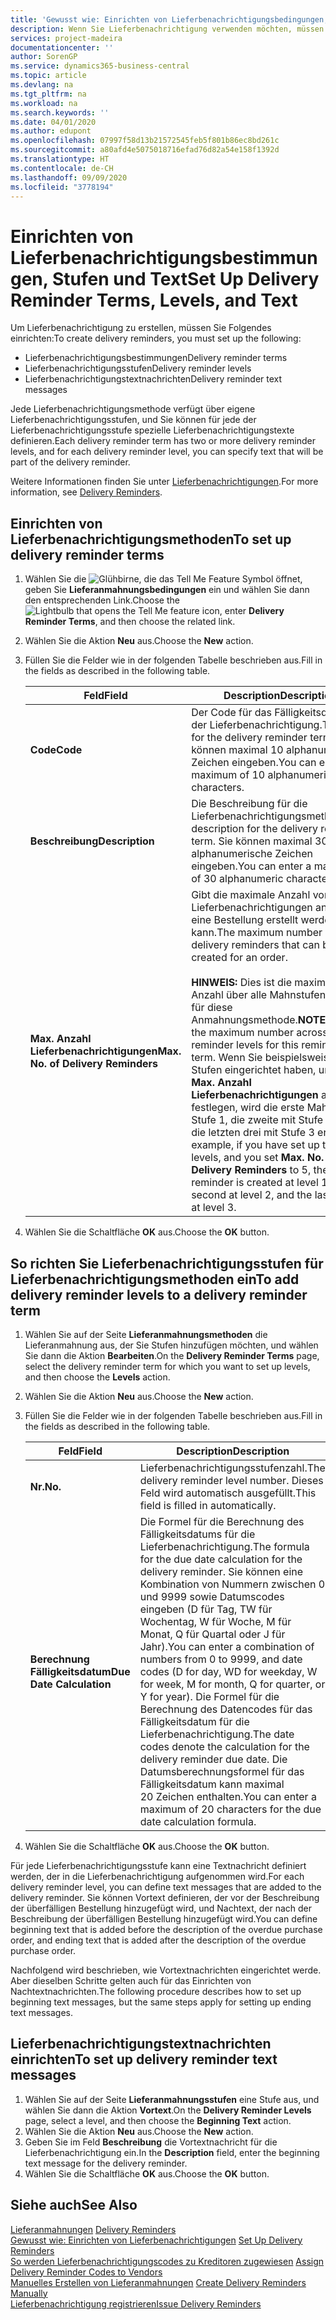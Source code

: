 ```yaml
---
title: 'Gewusst wie: Einrichten von Lieferbenachrichtigungsbedingungen, -stufen und -text'
description: Wenn Sie Lieferbenachrichtigung verwenden möchten, müssen Sie Lieferbenachrichtigungsmethoden, Lieferbenachrichtigungsstufen und Lieferbenachrichtigungstexte einrichten. Nachrichten
services: project-madeira
documentationcenter: ''
author: SorenGP
ms.service: dynamics365-business-central
ms.topic: article
ms.devlang: na
ms.tgt_pltfrm: na
ms.workload: na
ms.search.keywords: ''
ms.date: 04/01/2020
ms.author: edupont
ms.openlocfilehash: 07997f58d13b21572545feb5f801b86ec8bd261c
ms.sourcegitcommit: a80afd4e5075018716efad76d82a54e158f1392d
ms.translationtype: HT
ms.contentlocale: de-CH
ms.lasthandoff: 09/09/2020
ms.locfileid: "3778194"
---
```

# <a name="set-up-delivery-reminder-terms-levels-and-text"></a><span data-ttu-id="e74b2-104">Einrichten von Lieferbenachrichtigungsbestimmungen, Stufen und Text</span><span class="sxs-lookup"><span data-stu-id="e74b2-104">Set Up Delivery Reminder Terms, Levels, and Text</span></span>
<span data-ttu-id="e74b2-105">Um Lieferbenachrichtigung zu erstellen, müssen Sie Folgendes einrichten:</span><span class="sxs-lookup"><span data-stu-id="e74b2-105">To create delivery reminders, you must set up the following:</span></span>  

- <span data-ttu-id="e74b2-106">Lieferbenachrichtigungsbestimmungen</span><span class="sxs-lookup"><span data-stu-id="e74b2-106">Delivery reminder terms</span></span>  
- <span data-ttu-id="e74b2-107">Lieferbenachrichtigungsstufen</span><span class="sxs-lookup"><span data-stu-id="e74b2-107">Delivery reminder levels</span></span>  
- <span data-ttu-id="e74b2-108">Lieferbenachrichtigungstextnachrichten</span><span class="sxs-lookup"><span data-stu-id="e74b2-108">Delivery reminder text messages</span></span>  

<span data-ttu-id="e74b2-109">Jede Lieferbenachrichtigungsmethode verfügt über eigene Lieferbenachrichtigungsstufen, und Sie können für jede der Lieferbenachrichtigungsstufe spezielle Lieferbenachrichtigungstexte definieren.</span><span class="sxs-lookup"><span data-stu-id="e74b2-109">Each delivery reminder term has two or more delivery reminder levels, and for each delivery reminder level, you can specify text that will be part of the delivery reminder.</span></span>  

<span data-ttu-id="e74b2-110">Weitere Informationen finden Sie unter [Lieferbenachrichtigungen](delivery-reminders.md).</span><span class="sxs-lookup"><span data-stu-id="e74b2-110">For more information, see [Delivery Reminders](delivery-reminders.md).</span></span>  

## <a name="to-set-up-delivery-reminder-terms"></a><span data-ttu-id="e74b2-111">Einrichten von Lieferbenachrichtigungsmethoden</span><span class="sxs-lookup"><span data-stu-id="e74b2-111">To set up delivery reminder terms</span></span>  

1.  <span data-ttu-id="e74b2-112">Wählen Sie die ![Glühbirne, die das Tell Me Feature](../../media/ui-search/search_small.png "Tell me-Funktion") Symbol öffnet, geben Sie **Lieferanmahnungsbedingungen** ein und wählen Sie dann den entsprechenden Link.</span><span class="sxs-lookup"><span data-stu-id="e74b2-112">Choose the ![Lightbulb that opens the Tell Me feature](../../media/ui-search/search_small.png "Tell me what you want to do") icon, enter **Delivery Reminder Terms**, and then choose the related link.</span></span>  
2.  <span data-ttu-id="e74b2-113">Wählen Sie die Aktion **Neu** aus.</span><span class="sxs-lookup"><span data-stu-id="e74b2-113">Choose the **New** action.</span></span>  
3.  <span data-ttu-id="e74b2-114">Füllen Sie die Felder wie in der folgenden Tabelle beschrieben aus.</span><span class="sxs-lookup"><span data-stu-id="e74b2-114">Fill in the fields as described in the following table.</span></span>  

    |<span data-ttu-id="e74b2-115">Feld</span><span class="sxs-lookup"><span data-stu-id="e74b2-115">Field</span></span>|<span data-ttu-id="e74b2-116">Description</span><span class="sxs-lookup"><span data-stu-id="e74b2-116">Description</span></span>|  
    |---------------------------------|---------------------------------------|  
    |<span data-ttu-id="e74b2-117">**Code**</span><span class="sxs-lookup"><span data-stu-id="e74b2-117">**Code**</span></span>|<span data-ttu-id="e74b2-118">Der Code für das Fälligkeitsdatum der Lieferbenachrichtigung.</span><span class="sxs-lookup"><span data-stu-id="e74b2-118">The code for the delivery reminder term.</span></span> <span data-ttu-id="e74b2-119">Sie können maximal 10 alphanumerische Zeichen eingeben.</span><span class="sxs-lookup"><span data-stu-id="e74b2-119">You can enter a maximum of 10 alphanumeric characters.</span></span>|  
    |<span data-ttu-id="e74b2-120">**Beschreibung**</span><span class="sxs-lookup"><span data-stu-id="e74b2-120">**Description**</span></span>|<span data-ttu-id="e74b2-121">Die Beschreibung für die Lieferbenachrichtigungsmethode.</span><span class="sxs-lookup"><span data-stu-id="e74b2-121">The description for the delivery reminder term.</span></span> <span data-ttu-id="e74b2-122">Sie können maximal 30 alphanumerische Zeichen eingeben.</span><span class="sxs-lookup"><span data-stu-id="e74b2-122">You can enter a maximum of 30 alphanumeric characters.</span></span>|  
    |<span data-ttu-id="e74b2-123">**Max. Anzahl Lieferbenachrichtigungen**</span><span class="sxs-lookup"><span data-stu-id="e74b2-123">**Max. No. of Delivery Reminders**</span></span>|<span data-ttu-id="e74b2-124">Gibt die maximale Anzahl von Lieferbenachrichtigungen an, die für eine Bestellung erstellt werden kann.</span><span class="sxs-lookup"><span data-stu-id="e74b2-124">The maximum number of delivery reminders that can be created for an order.</span></span><br /><br /> <span data-ttu-id="e74b2-125">**HINWEIS:** Dies ist die maximale Anzahl über alle Mahnstufen hinweg für diese Anmahnungsmethode.</span><span class="sxs-lookup"><span data-stu-id="e74b2-125">**NOTE:** This is the maximum number across all reminder levels for this reminder term.</span></span> <span data-ttu-id="e74b2-126">Wenn Sie beispielsweise drei Stufen eingerichtet haben, und Sie **Max. Anzahl Lieferbenachrichtigungen** auf 5 festlegen, wird die erste Mahnung mit Stufe 1, die zweite mit Stufe 2 und die letzten drei mit Stufe 3 erstellt.</span><span class="sxs-lookup"><span data-stu-id="e74b2-126">For example, if you have set up three levels, and you set **Max. No. of Delivery Reminders** to 5, the first reminder is created at level 1, the second at level 2, and the last three at level 3.</span></span>|  

4.  <span data-ttu-id="e74b2-127">Wählen Sie die Schaltfläche **OK** aus.</span><span class="sxs-lookup"><span data-stu-id="e74b2-127">Choose the **OK** button.</span></span>  

## <a name="to-add-delivery-reminder-levels-to-a-delivery-reminder-term"></a><span data-ttu-id="e74b2-128">So richten Sie Lieferbenachrichtigungsstufen für Lieferbenachrichtigungsmethoden ein</span><span class="sxs-lookup"><span data-stu-id="e74b2-128">To add delivery reminder levels to a delivery reminder term</span></span>  

1.  <span data-ttu-id="e74b2-129">Wählen Sie auf der Seite **Lieferanmahnungsmethoden** die Lieferanmahnung aus, der Sie Stufen hinzufügen möchten, und wählen Sie dann die Aktion **Bearbeiten**.</span><span class="sxs-lookup"><span data-stu-id="e74b2-129">On the **Delivery Reminder Terms** page, select the delivery reminder term for which you want to set up levels, and then choose the **Levels** action.</span></span>  
2.  <span data-ttu-id="e74b2-130">Wählen Sie die Aktion **Neu** aus.</span><span class="sxs-lookup"><span data-stu-id="e74b2-130">Choose the **New** action.</span></span>  
3.  <span data-ttu-id="e74b2-131">Füllen Sie die Felder wie in der folgenden Tabelle beschrieben aus.</span><span class="sxs-lookup"><span data-stu-id="e74b2-131">Fill in the fields as described in the following table.</span></span>  

    |<span data-ttu-id="e74b2-132">Feld</span><span class="sxs-lookup"><span data-stu-id="e74b2-132">Field</span></span>|<span data-ttu-id="e74b2-133">Description</span><span class="sxs-lookup"><span data-stu-id="e74b2-133">Description</span></span>|  
    |---------------------------------|---------------------------------------|  
    |<span data-ttu-id="e74b2-134">**Nr.**</span><span class="sxs-lookup"><span data-stu-id="e74b2-134">**No.**</span></span>|<span data-ttu-id="e74b2-135">Lieferbenachrichtigungsstufenzahl.</span><span class="sxs-lookup"><span data-stu-id="e74b2-135">The delivery reminder level number.</span></span> <span data-ttu-id="e74b2-136">Dieses Feld wird automatisch ausgefüllt.</span><span class="sxs-lookup"><span data-stu-id="e74b2-136">This field is filled in automatically.</span></span>|  
    |<span data-ttu-id="e74b2-137">**Berechnung Fälligkeitsdatum**</span><span class="sxs-lookup"><span data-stu-id="e74b2-137">**Due Date Calculation**</span></span>|<span data-ttu-id="e74b2-138">Die Formel für die Berechnung des Fälligkeitsdatums für die Lieferbenachrichtigung.</span><span class="sxs-lookup"><span data-stu-id="e74b2-138">The formula for the due date calculation for the delivery reminder.</span></span> <span data-ttu-id="e74b2-139">Sie können eine Kombination von Nummern zwischen 0 und 9999 sowie Datumscodes eingeben (D für Tag, TW für Wochentag, W für Woche, M für Monat, Q für Quartal oder J für Jahr).</span><span class="sxs-lookup"><span data-stu-id="e74b2-139">You can enter a combination of numbers from 0 to 9999, and date codes (D for day, WD for weekday, W for week, M for month, Q for quarter, or Y for year).</span></span> <span data-ttu-id="e74b2-140">Die Formel für die Berechnung des Datencodes für das Fälligkeitsdatum für die Lieferbenachrichtigung.</span><span class="sxs-lookup"><span data-stu-id="e74b2-140">The date codes denote the calculation for the delivery reminder due date.</span></span> <span data-ttu-id="e74b2-141">Die Datumsberechnungsformel für das Fälligkeitsdatum kann maximal 20 Zeichen enthalten.</span><span class="sxs-lookup"><span data-stu-id="e74b2-141">You can enter a maximum of 20 characters for the due date calculation formula.</span></span>|  

4.  <span data-ttu-id="e74b2-142">Wählen Sie die Schaltfläche **OK** aus.</span><span class="sxs-lookup"><span data-stu-id="e74b2-142">Choose the **OK** button.</span></span>  

<span data-ttu-id="e74b2-143">Für jede Lieferbenachrichtigungsstufe kann eine Textnachricht definiert werden, der in die Lieferbenachrichtigung aufgenommen wird.</span><span class="sxs-lookup"><span data-stu-id="e74b2-143">For each delivery reminder level, you can define text messages that are added to the delivery reminder.</span></span> <span data-ttu-id="e74b2-144">Sie können Vortext definieren, der vor der Beschreibung der überfälligen Bestellung hinzugefügt wird, und Nachtext, der nach der Beschreibung der überfälligen Bestellung hinzugefügt wird.</span><span class="sxs-lookup"><span data-stu-id="e74b2-144">You can define beginning text that is added before the description of the overdue purchase order, and ending text that is added after the description of the overdue purchase order.</span></span>  

<span data-ttu-id="e74b2-145">Nachfolgend wird beschrieben, wie Vortextnachrichten eingerichtet werde. Aber dieselben Schritte gelten auch für das Einrichten von Nachtextnachrichten.</span><span class="sxs-lookup"><span data-stu-id="e74b2-145">The following procedure describes how to set up beginning text messages, but the same steps apply for setting up ending text messages.</span></span>  

## <a name="to-set-up-delivery-reminder-text-messages"></a><span data-ttu-id="e74b2-146">Lieferbenachrichtigungstextnachrichten einrichten</span><span class="sxs-lookup"><span data-stu-id="e74b2-146">To set up delivery reminder text messages</span></span>  

1.  <span data-ttu-id="e74b2-147">Wählen Sie auf der Seite **Lieferanmahnungsstufen** eine Stufe aus, und wählen Sie dann die Aktion **Vortext**.</span><span class="sxs-lookup"><span data-stu-id="e74b2-147">On the **Delivery Reminder Levels** page, select a level, and then choose the **Beginning Text** action.</span></span>  
2.  <span data-ttu-id="e74b2-148">Wählen Sie die Aktion **Neu** aus.</span><span class="sxs-lookup"><span data-stu-id="e74b2-148">Choose the **New** action.</span></span>  
3.  <span data-ttu-id="e74b2-149">Geben Sie im Feld **Beschreibung** die Vortextnachricht für die Lieferbenachrichtigung ein.</span><span class="sxs-lookup"><span data-stu-id="e74b2-149">In the **Description** field, enter the beginning text message for the delivery reminder.</span></span>  
4.  <span data-ttu-id="e74b2-150">Wählen Sie die Schaltfläche **OK** aus.</span><span class="sxs-lookup"><span data-stu-id="e74b2-150">Choose the **OK** button.</span></span>  

## <a name="see-also"></a><span data-ttu-id="e74b2-151">Siehe auch</span><span class="sxs-lookup"><span data-stu-id="e74b2-151">See Also</span></span>  
 <span data-ttu-id="e74b2-152">[Lieferanmahnungen](delivery-reminders.md) </span><span class="sxs-lookup"><span data-stu-id="e74b2-152">[Delivery Reminders](delivery-reminders.md) </span></span>  
 <span data-ttu-id="e74b2-153">[Gewusst wie: Einrichten von Lieferbenachrichtigungen](how-to-set-up-delivery-reminders.md) </span><span class="sxs-lookup"><span data-stu-id="e74b2-153">[Set Up Delivery Reminders](how-to-set-up-delivery-reminders.md) </span></span>  
 <span data-ttu-id="e74b2-154">[So werden Lieferbenachrichtigungscodes zu Kreditoren zugewiesen](how-to-assign-delivery-reminder-codes-to-vendors.md) </span><span class="sxs-lookup"><span data-stu-id="e74b2-154">[Assign Delivery Reminder Codes to Vendors](how-to-assign-delivery-reminder-codes-to-vendors.md) </span></span>  
 <span data-ttu-id="e74b2-155">[Manuelles Erstellen von Lieferanmahnungen](how-to-create-delivery-reminders-manually.md) </span><span class="sxs-lookup"><span data-stu-id="e74b2-155">[Create Delivery Reminders Manually](how-to-create-delivery-reminders-manually.md) </span></span>  
 [<span data-ttu-id="e74b2-156">Lieferbenachrichtigung registrieren</span><span class="sxs-lookup"><span data-stu-id="e74b2-156">Issue Delivery Reminders</span></span>](how-to-issue-delivery-reminders.md)

